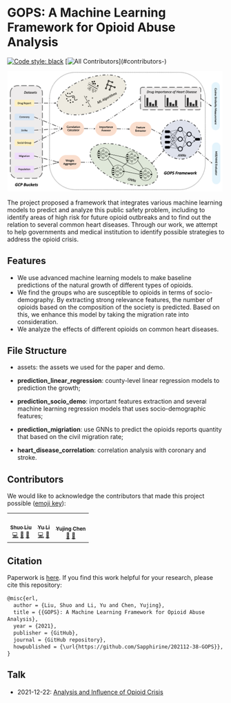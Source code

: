 # GOPS: A Machine Learning Framework for Opioid Abuse Analysis

[![Code style: black][black-badge]][black-link]
[![All Contributors](https://img.shields.io/badge/all_contributors-3-orange.svg?)](#contributors-)

<img src="https://github.com/Sapphirine/202112-38-GOPS/blob/main/assets/framework.png?raw=true" width="500"/>

The project proposed a framework that integrates various machine learning models to predict and analyze this public safety problem, including to identify areas of high risk for future opioid outbreaks and to find out the relation to several common heart diseases. Through our work, we attempt to help governments and medical institution to identify possible strategies to address the opioid crisis.

## Features

- We use advanced machine learning models to make baseline predictions of the natural growth of different types of opioids.
- We find the groups who are susceptible to opioids in terms of socio-demography. By extracting strong relevance features, the number of opioids based on the composition of the society is predicted. Based on this, we enhance this model by taking the migration rate into consideration.
- We analyze the effects of different opioids on common heart diseases.

## File Structure

- assets: the assets we used for the paper and demo.

- **prediction_linear_regression**: county-level linear regression models to prediction the growth;

- **prediction_socio_demo**: important features extraction and several machine learning regression models that uses socio-demographic features;

- **prediction_migriation**: use GNNs to predict the opioids reports quantity that based on the civil migration rate;

- **heart_disease_correlation**: correlation analysis with coronary and stroke.

## Contributors

We would like to acknowledge the contributors that made this project possible ([emoji key](https://allcontributors.org/docs/en/emoji-key)):
<!-- ALL-CONTRIBUTORS-LIST:START - Do not remove or modify this section -->
<!-- prettier-ignore-start -->
<!-- markdownlint-disable -->
<table>
  <tr>
    <td align="center"><a href="https://github.com/LovelyBuggies"><img src="https://avatars.githubusercontent.com/u/29083689?v=4?s=80" width="80px;" alt=""/><br /><sub><b>Shuo Liu</b></sub></a><br /><a href="https://github.com/Sapphirine/202112-38-GOPS/commits?author=LovelyBuggies" title="Code">💻</a> <a href="https://github.com/Sapphirine/202112-38-GOPS/issues?q=author%3ALovelyBuggies" title="Bug reports">🐛</a> <a href="#ideas-LovelyBuggies" title="Ideas, Planning, & Feedback">🤔</a></td>
    <td align="center"><a href="https://github.com/YuelLi"><img src="https://avatars.githubusercontent.com/u/23408316?v=4?s=80" width="80px;" alt=""/><br /><sub><b>Yu Li</b></sub></a><br /><a href="https:https://github.com/Sapphirine/202112-38-GOPS/commits?author=YuelLi" title="Code">💻</a> <a href="https://github.com/Sapphirine/202112-38-GOPS/issues?q=author%3AYuelLi" title="Bug reports">🐛</a> </td>
    <td align="center"><a href="https://github.com/yc3851"><img src="https://avatars.githubusercontent.com/u/78283093?v=4?s=80" width="80px;" alt=""/><br /><sub><b>Yujing Chen</b></sub></a><br /><a href="https://github.com/Sapphirine/202112-38-GOPS/issues?q=author%3Ayc3851" title="Bug reports">🐛</a> <a href="#ideas-yc3851" title="Ideas, Planning, & Feedback">🤔</a></td>
  </tr>
</table>

<!-- markdownlint-restore -->
<!-- prettier-ignore-end -->

<!-- ALL-CONTRIBUTORS-LIST:END -->

## Citation

Paperwork is [here](./assets/GOPS_paper.pdf). If you find this work helpful for your research, please cite this repository:

```
@misc{erl,
  author = {Liu, Shuo and Li, Yu and Chen, Yujing},
  title = {{GOPS}: A Machine Learning Framework for Opioid Abuse Analysis},
  year = {2021},
  publisher = {GitHub},
  journal = {GitHub repository},
  howpublished = {\url{https://github.com/Sapphirine/202112-38-GOPS}},
}
```

## Talk

- 2021-12-22: [Analysis and Inﬂuence of Opioid Crisis
](https://youtu.be/xQCiBp78hCs)

[black-badge]:              https://img.shields.io/badge/code%20style-black-000000.svg
[black-link]:               https://github.com/psf/black